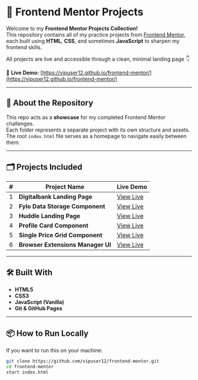 # 🚀 Frontend Mentor Projects

Welcome to my **Frontend Mentor Projects Collection!**  
This repository contains all of my practice projects from [Frontend Mentor](https://www.frontendmentor.io/),  
each built using **HTML**, **CSS**, and sometimes **JavaScript** to sharpen my frontend skills.  

All projects are live and accessible through a clean, minimal landing page 👇  

🔗 **Live Demo:** [https://vipuser12.github.io/frontend-mentor/](https://vipuser12.github.io/frontend-mentor/)

---

## 🧠 About the Repository
This repo acts as a **showcase** for my completed Frontend Mentor challenges.  
Each folder represents a separate project with its own structure and assets.  
The root `index.html` file serves as a homepage to navigate easily between them.

---

## 🗂️ Projects Included

| # | Project Name | Live Demo |
|---|---------------|-----------|
| 1 | **Digitalbank Landing Page** | [View Live](https://vipuser12.github.io/frontend-mentor/Digitalbank%20landing%20page/) |
| 2 | **Fylo Data Storage Component** | [View Live](https://vipuser12.github.io/frontend-mentor/fylo-data-storage-component-master/) |
| 3 | **Huddle Landing Page** | [View Live](https://vipuser12.github.io/frontend-mentor/huddle-landing-page-with-single-introductory-section-master/) |
| 4 | **Profile Card Component** | [View Live](https://vipuser12.github.io/frontend-mentor/profile-card-component-main/) |
| 5 | **Single Price Grid Component** | [View Live](https://vipuser12.github.io/frontend-mentor/single-price-grid-component-master/) |
| 6 | **Browser Extensions Manager UI** | [View Live](https://vipuser12.github.io/frontend-mentor/browser-extensions-manager-ui-main/) |

---

## 🛠️ Built With
- **HTML5**
- **CSS3**
- **JavaScript (Vanilla)**
- **Git & GitHub Pages**

---

## 📦 How to Run Locally
If you want to run this on your machine:
```bash
git clone https://github.com/vipuser12/frontend-mentor.git
cd frontend-mentor
start index.html
